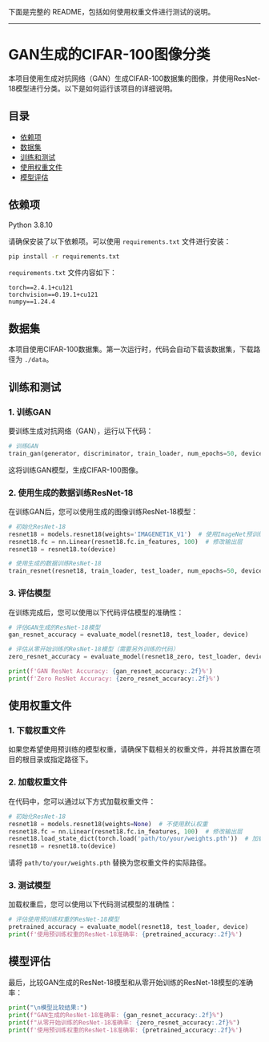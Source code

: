 下面是完整的 README，包括如何使用权重文件进行测试的说明。

---

# GAN生成的CIFAR-100图像分类

本项目使用生成对抗网络（GAN）生成CIFAR-100数据集的图像，并使用ResNet-18模型进行分类。以下是如何运行该项目的详细说明。

## 目录

- [依赖项](#依赖项)
- [数据集](#数据集)
- [训练和测试](#训练和测试)
- [使用权重文件](#使用权重文件)
- [模型评估](#模型评估)

## 依赖项

Python 3.8.10

请确保安装了以下依赖项。可以使用 `requirements.txt` 文件进行安装：

```bash
pip install -r requirements.txt
```

`requirements.txt` 文件内容如下：

```
torch==2.4.1+cu121
torchvision==0.19.1+cu121
numpy==1.24.4

```

## 数据集

本项目使用CIFAR-100数据集。第一次运行时，代码会自动下载该数据集，下载路径为 `./data`。

## 训练和测试

### 1. 训练GAN

要训练生成对抗网络（GAN），运行以下代码：

```python
# 训练GAN
train_gan(generator, discriminator, train_loader, num_epochs=50, device=device)
```

这将训练GAN模型，生成CIFAR-100图像。

### 2. 使用生成的数据训练ResNet-18

在训练GAN后，您可以使用生成的图像训练ResNet-18模型：

```python
# 初始化ResNet-18
resnet18 = models.resnet18(weights='IMAGENET1K_V1')  # 使用ImageNet预训练权重
resnet18.fc = nn.Linear(resnet18.fc.in_features, 100)  # 修改输出层
resnet18 = resnet18.to(device)

# 使用生成的数据训练ResNet-18
train_resnet(resnet18, train_loader, test_loader, num_epochs=50, device=device)
```

### 3. 评估模型

在训练完成后，您可以使用以下代码评估模型的准确性：

```python
# 评估GAN生成的ResNet-18模型
gan_resnet_accuracy = evaluate_model(resnet18, test_loader, device)

# 评估从零开始训练的ResNet-18模型（需要另外训练的代码）
zero_resnet_accuracy = evaluate_model(resnet18_zero, test_loader, device)

print(f'GAN ResNet Accuracy: {gan_resnet_accuracy:.2f}%')
print(f'Zero ResNet Accuracy: {zero_resnet_accuracy:.2f}%')
```

## 使用权重文件

### 1. 下载权重文件

如果您希望使用预训练的模型权重，请确保下载相关的权重文件，并将其放置在项目的根目录或指定路径下。

### 2. 加载权重文件

在代码中，您可以通过以下方式加载权重文件：

```python
# 初始化ResNet-18
resnet18 = models.resnet18(weights=None)  # 不使用默认权重
resnet18.fc = nn.Linear(resnet18.fc.in_features, 100)  # 修改输出层
resnet18.load_state_dict(torch.load('path/to/your/weights.pth'))  # 加载权重文件
resnet18 = resnet18.to(device)
```

请将 `path/to/your/weights.pth` 替换为您权重文件的实际路径。

### 3. 测试模型

加载权重后，您可以使用以下代码测试模型的准确性：

```python
# 评估使用预训练权重的ResNet-18模型
pretrained_accuracy = evaluate_model(resnet18, test_loader, device)
print(f'使用预训练权重的ResNet-18准确率: {pretrained_accuracy:.2f}%')
```

## 模型评估

最后，比较GAN生成的ResNet-18模型和从零开始训练的ResNet-18模型的准确率：

```python
print("\n模型比较结果:")
print(f"GAN生成的ResNet-18准确率: {gan_resnet_accuracy:.2f}%")
print(f"从零开始训练的ResNet-18准确率: {zero_resnet_accuracy:.2f}%")
print(f'使用预训练权重的ResNet-18准确率: {pretrained_accuracy:.2f}%')
```

